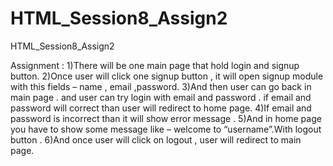 # HTML_Session8_Assign2
HTML_Session8_Assign2

Assignment :
1)There will be one main page that hold login and signup button.
2)Once  user  will  click  one signup  button  ,  it  will  open  signup module  with this  fields – name , email ,password.
3)And then user  can  go  back  in  main  page  .  and  user  can  try  login  with  email  and password . if email and password will correct than user will redirect to home page.
4)If email and password is incorrect than it will show error message .
5)And in home page you have to show some message like – welcome to “username”.With logout button .
6)And once user will click on logout , user will redirect to main page.

